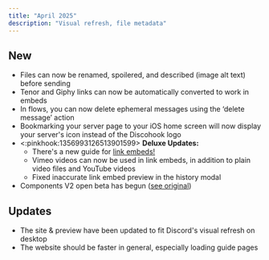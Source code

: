 ```yaml
---
title: "April 2025"
description: "Visual refresh, file metadata"
---
```


## New
- Files can now be renamed, spoilered, and described (image alt text) before sending
- Tenor and Giphy links can now be automatically converted to work in embeds
- In flows, you can now delete ephemeral messages using the ‘delete message’ action
- Bookmarking your server page to your iOS home screen will now display your server's icon instead of the Discohook logo
- <:pinkhook:1356993126513901599> **Deluxe Updates:**
  - There's a new guide for [link embeds!](<discohook://guide/getting-started/link-embeds>)
  - Vimeo videos can now be used in link embeds, in addition to plain video files and YouTube videos
  - Fixed inaccurate link embed preview in the history modal
- Components V2 open beta has begun ([see original](https://discord.com/channels/668218342779256857/668219653780275275/1366087325611851867))

## Updates
- The site & preview have been updated to fit Discord's visual refresh on desktop
- The website should be faster in general, especially loading guide pages
